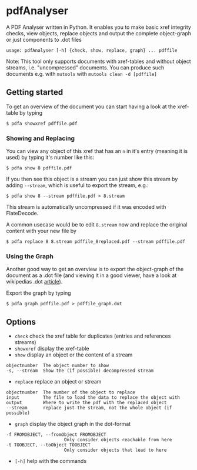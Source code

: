pdfAnalyser
============

A PDF Analyser written in Python. It enables you to make basic xref integrity
checks, view objects, replace objects and output the complete object-graph or 
just components to .dot files

    usage: pdfAnalyser [-h] {check, show, replace, graph} ... pdffile

Note: This tool only supports documents with xref-tables and without object 
streams, i.e. "uncompressed" documents. You can produce such documents e.g. 
with `mutools` with `mutools clean -d [pdffile]`

## Getting started

To get an overview of the document you can start having a look at the 
xref-table by typing

```
$ pdfa showxref pdffile.pdf
```

### Showing and Replacing

You can view any object of this xref that has an `n` in it's entry 
(meaning it is used) by typing it's number like this:
```
$ pdfa show 8 pdffile.pdf
```

If you then see this object is a stream you can just show this stream by 
adding `--stream`, which is useful to export the stream, e.g.:
```
$ pdfa show 8 --stream pdffile.pdf > 8.stream
```
This stream is automatically uncompressed if it was encoded with 
FlateDecode.

A common usecase would be to edit `8.stream` now and replace the original
content with your new file by
```
$ pdfa replace 8 8.stream pdffile_8replaced.pdf --stream pdffile.pdf
```

### Using the Graph

Another good way to get an overview is to export the object-graph of the
document as a .dot file (and viewing it in a good viewer, have a look at
wikipedias .dot 
[article](http://en.wikipedia.org/wiki/DOT_(graph_description_language))).

Export the graph by typing
```
$ pdfa graph pdffile.pdf > pdffile_graph.dot
```

## Options

* `check` check the xref table for duplicates (entries and references streams)
* `showxref` display the xref-table
* `show` display an object or the content of a stream
```
objectnumber  The object number to show
-s, --stream  Show the (if possible) decompressed stream
```
* `replace` replace an object or stream
```
objectnumber  The number of the object to replace
input         The file to load the data to replace the object with
output        Where to write the pdf with the replaced object
--stream      replace just the stream, not the whole object (if possible)
```
* `graph` display the object graph in the dot-format
```
-f FROMOBJECT, --fromObject FROMOBJECT
                      Only consider objects reachable from here
-t TOOBJECT, --toObject TOOBJECT
                      Only consider objects that lead to here
```
* `[-h]` help with the commands
